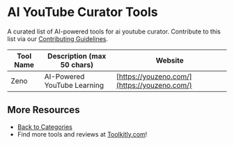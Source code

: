 # AI YouTube Curator Tools

A curated list of AI-powered tools for ai youtube curator. Contribute to this list via our [Contributing Guidelines](../CONTRIBUTING.md).

| Tool Name | Description (max 50 chars) | Website |
|-----------|----------------------------|---------|
| Zeno | AI-Powered YouTube Learning | [https://youzeno.com/](https://youzeno.com/) |

## More Resources
- [Back to Categories](https://github.com/ToolkitlyAI/awesome-ai-tools/blob/master/README.md)
- Find more tools and reviews at [Toolkitly.com](https://toolkitly.com)!
